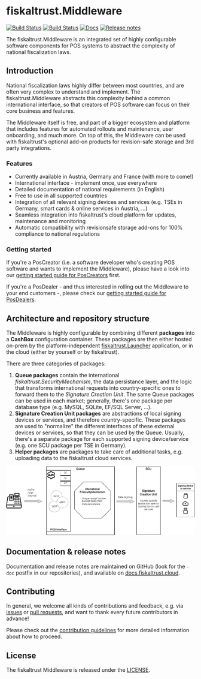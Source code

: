 # fiskaltrust.Middleware
[![Build Status](https://img.shields.io/azure-devops/build/fiskaltrust/29af887e-c4f1-46d9-bcd8-323f3f3ea149/441/main?label=Build%20%28Queue%29&logo=azurepipelines)](https://dev.azure.com/fiskaltrust/fiskaltrust/_build/latest?definitionId=441&branchName=main) [![Build Status](https://img.shields.io/azure-devops/build/fiskaltrust/29af887e-c4f1-46d9-bcd8-323f3f3ea149/442/main?label=Build%20%28SCU%20DE%29&logo=azurepipelines)](https://dev.azure.com/fiskaltrust/fiskaltrust/_build/latest?definitionId=442&branchName=main) [![Docs](https://img.shields.io/badge/Docs-informational)](https://docs.fiskaltrust.cloud) [![Release notes](https://img.shields.io/badge/Release%20notes-informational)](https://docs.fiskaltrust.cloud/docs/release-notes)

The fiskaltrust.Middleware is an integrated set of highly configurable software components for POS systems to abstract the complexity of national fiscalization laws.

## Introduction
National fiscalization laws highly differ between most countries, and are often very complex to understand and implement. The fiskaltrust.Middleware abstracts this complexity behind a common international interface, so that creators of POS software can focus on their core business and features.

The Middleware itself is free, and part of a bigger ecosystem and platform that includes features for automated rollouts and maintenance, user onboarding, and much more. On top of this, the Middleware can be used with fiskaltrust's optional add-on products for revision-safe storage and 3rd party integrations.

### Features
- Currently available in Austria, Germany and France (with more to come!)
- International interface - implement once, use everywhere
- Detailed documentation of national requirements (in English)
- Free to use in all supported countries
- Integration of all relevant signing devices and services (e.g. TSEs in Germany, smart cards & online services in Austria, ...)
- Seamless integration into fiskaltrust's cloud platform for updates, maintenance and monitoring
- Automatic compatibility with revisionsafe storage add-ons for 100% compliance to national regulations

### Getting started
If you're a PosCreator (i.e. a software developer who's creating POS software and wants to implement the Middleware), please have a look into our [getting started guide for PosCreators](https://docs.fiskaltrust.cloud/docs/poscreators/get-started) first. 

If you're a PosDealer - and thus interested in rolling out the Middleware to your end customers -, please check our [getting started guide for PosDealers](https://docs.fiskaltrust.cloud/docs/posdealers/get-started).

## Architecture and repository structure
The Middleware is highly configurable by combining different **packages** into a **CashBox** configuration container. These packages are then either hosted on-prem by the platform-independent [fiskaltrust.Launcher](https://github.com/fiskaltrust/middleware-launcher) application, or in the cloud (either by yourself or by fiskaltrust).

There are three categories of packages:
1. **Queue packages** contain the international _fiskaltrust.SecurityMechanism_, the data persistance layer, and the logic that transforms international requests into country-specific ones to forward them to the _Signature Creation Unit_. The same Queue packages can be used in each market; generally, there's one package per database type (e.g. MySQL, SQLite, EF/SQL Server, ...).
2. **Signature Creation Unit packages** are abstractions of local signing devices or services, and therefore country-specific. These packages are used to "normalize" the different interfaces of these external devices or services, so that they can be used by the Queue. Usually, there's a separate package for each supported signing device/service (e.g. one SCU package per TSE in Germany).
3. **Helper packages** are packages to take care of additional tasks, e.g. uploading data to the fiskaltrust cloud services.

![middleware-architecture](doc/images/middleware.png)

## Documentation & release notes
Documentation and release notes are maintained on GitHub (look for the `-doc` postfix in our repositories), and available on [docs.fiskaltrust.cloud](https://docs.fiskaltrust.cloud).

## Contributing
In general, we welcome all kinds of contributions and feedback, e.g. via [issues](./issues) or [pull requests](./pulls), and want to thank every future contributors in advance!

Please check out the [contribution guidelines](./CONTRIBUTING.md) for more detailed information about how to proceed.

## License
The fiskaltrust Middleware is released under the [LICENSE](./LICENSE).

